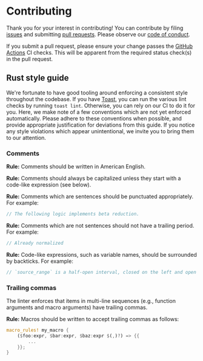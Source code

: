 # Contributing

Thank you for your interest in contributing! You can contribute by filing [issues](https://github.com/stepchowfun/stem-cell/issues) and submitting [pull requests](https://github.com/stepchowfun/stem-cell/pulls). Please observe our [code of conduct](https://github.com/stepchowfun/stem-cell/blob/main/CODE_OF_CONDUCT.md).

If you submit a pull request, please ensure your change passes the [GitHub Actions](https://github.com/stepchowfun/stem-cell/actions) CI checks. This will be apparent from the required status check(s) in the pull request.

## Rust style guide

We're fortunate to have good tooling around enforcing a consistent style throughout the codebase. If you have [Toast](https://github.com/stepchowfun/toast), you can run the various lint checks by running `toast lint`. Otherwise, you can rely on our CI to do it for you. Here, we make note of a few conventions which are not yet enforced automatically. Please adhere to these conventions when possible, and provide appropriate justification for deviations from this guide. If you notice any style violations which appear unintentional, we invite you to bring them to our attention.

### Comments

**Rule:** Comments should be written in American English.

**Rule:** Comments should always be capitalized unless they start with a code-like expression (see below).

**Rule:** Comments which are sentences should be punctuated appropriately. For example:

```rust
// The following logic implements beta reduction.
```

**Rule:** Comments which are not sentences should not have a trailing period. For example:

```rust
// Already normalized
```

**Rule:** Code-like expressions, such as variable names, should be surrounded by backticks. For example:

```rust
// `source_range` is a half-open interval, closed on the left and open on the right.
```

### Trailing commas

The linter enforces that items in multi-line sequences (e.g., function arguments and macro arguments) have trailing commas.

**Rule:** Macros should be written to accept trailing commas as follows:

```rust
macro_rules! my_macro {
    ($foo:expr, $bar:expr, $baz:expr $(,)?) => {{
        ...
    }};
}
```
